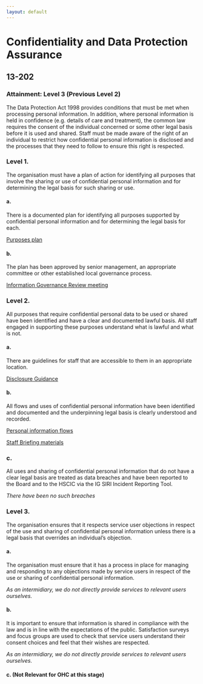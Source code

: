 ```yaml
---
layout: default
---
```

# Confidentiality and Data Protection Assurance

## 13-202

### Attainment: Level 3 (Previous Level 2)
The Data Protection Act 1998 provides conditions that must be met when processing personal information. In addition, where personal information is held in confidence (e.g. details of care and treatment), the common law requires the consent of the individual concerned or some other legal basis before it is used and shared. Staff must be made aware of the right of an individual to restrict how confidential personal information is disclosed and the processes that they need to follow to ensure this right is respected.



### Level 1.

The organisation must have a plan of action for identifying all purposes that involve the sharing or use of confidential personal information and for determining the legal basis for such sharing or use.

#### a.

There is a documented plan for identifying all purposes supported by confidential personal information and for determining the legal basis for each.

[Purposes plan](/process/data.protection.purposes.plan.html)

#### b.

The plan has been approved by senior management, an appropriate committee or other established local governance process.

[Information Governance Review meeting](/meetings/information.governance.review.html)


### Level 2.

All purposes that require confidential personal data to be used or shared have been identified and have a clear and documented lawful basis. All staff engaged in supporting these purposes understand what is lawful and what is not.

#### a.

There are guidelines for staff that are accessible to them in an appropriate location.

<a href="/guidance/disclosure.html">Disclosure Guidance</a>

#### b.

All flows and uses of confidential personal information have been identified and documented and the underpinning legal basis is clearly understood and recorded.

[Personal information flows](/statements/information.flow.html)

[Staff Briefing materials](/statements/information.flow.html)


### c.

All uses and sharing of confidential personal information that do not have a clear legal basis are treated as data breaches and have been reported to the Board and to the HSCIC via the IG SIRI Incident Reporting Tool.

_There have been no such breaches_

### Level 3.

The organisation ensures that it respects service user objections in respect of the use and sharing of confidential personal information unless there is a legal basis that overrides an individual’s objection.

#### a.

The organisation must ensure that it has a process in place for managing and responding to any objections made by service users in respect of the use or sharing of confidential personal information.

_As an intermidiary, we do not directly provide services to relevant users ourselves._

#### b.

It is important to ensure that information is shared in compliance with the law and is in line with the expectations of the public. Satisfaction surveys and focus groups are used to check that service users understand their consent choices and feel that their wishes are respected.


_As an intermidiary, we do not directly provide services to relevant users ourselves._


#### c. (Not Relevant for OHC at this stage)
